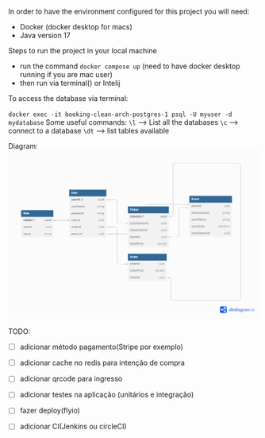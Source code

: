 In order to have the environment configured for this project you will need:

- Docker (docker desktop for macs)
- Java version 17


Steps to run the project in your local machine
- run the command `docker compose up` (need to have docker desktop running if you are mac user)
- then run via terminal() or Intelij

To access the database via terminal:

` docker exec -it booking-clean-arch-postgres-1 psql -U myuser -d mydatabase
`
Some useful commands:
`\l` --> List all the databases
`\c` --> connect to a database
`\dt` --> list tables available

Diagram:
![img.png](img.png)

TODO:
- [ ] adicionar método pagamento(Stripe por exemplo)
- [ ] adicionar cache no redis para intenção de compra
- [ ] adicionar qrcode para ingresso
- [ ] adicionar testes na aplicação (unitários e integração)
- [ ] fazer deploy(flyio)
- [ ] adicionar CI(Jenkins ou circleCI)

